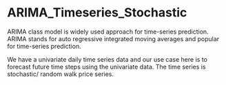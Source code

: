 # ARIMA_Timeseries_Stochastic
ARIMA class model is widely used approach for time-series prediction. ARIMA stands for auto regressive integrated moving averages and popular for time-series prediction. 

We have a univariate daily time series data and our use case here is to forecast future time steps using the univariate data. The time series is stochastic/ random walk price series.
